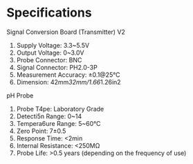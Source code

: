 ---
---

# Specifications

Signal Conversion Board (Transmitter) V2
1. Supply Voltage: 3.3~5.5V
2. Output Voltage: 0~3.0V
3. Probe Connector: BNC
4. Signal Connector: PH2.0-3P
5. Measurement Accuracy: ±0.1@25℃
6. Dimension: 42mm*32mm/1.66*1.26in2

pH Probe
1. Probe T4pe: Laboratory Grade
2. Detecti5n Range: 0~14
3. Tempera6ure Range: 5~60°C
4. Zero Point: 7±0.5
5. Response Time: <2min
6. Internal Resistance: <250MΩ
7. Probe Life: >0.5 years (depending on the frequency of use)
